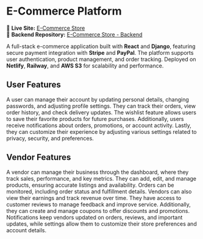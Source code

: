 # E-Commerce Platform  

🔗 **Live Site:** [E-Commerce Store](https://majestic-cannoli-16b372.netlify.app/)  
💾 **Backend Repository:** [E-Commerce Store - Backend](https://github.com/zipengliang21/E-commerce-Store---Backend)  

A full-stack e-commerce application built with **React** and **Django**, featuring secure payment integration with **Stripe** and **PayPal**. The platform supports user authentication, product management, and order tracking. Deployed on **Netlify**, **Railway**, and **AWS S3** for scalability and performance.  

## User Features  

A user can manage their account by updating personal details, changing passwords, and adjusting profile settings. They can track their orders, view order history, and check delivery updates. The wishlist feature allows users to save their favorite products for future purchases. Additionally, users receive notifications about orders, promotions, or account activity. Lastly, they can customize their experience by adjusting various settings related to privacy, security, and preferences.  

## Vendor Features  

A vendor can manage their business through the dashboard, where they track sales, performance, and key metrics. They can add, edit, and manage products, ensuring accurate listings and availability. Orders can be monitored, including order status and fulfillment details. Vendors can also view their earnings and track revenue over time. They have access to customer reviews to manage feedback and improve service. Additionally, they can create and manage coupons to offer discounts and promotions. Notifications keep vendors updated on orders, reviews, and important updates, while settings allow them to customize their store preferences and account details.  
